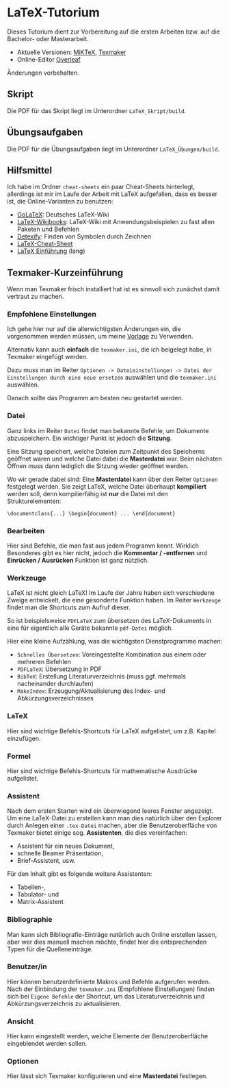 # LaTeX-Tutorium

Dieses Tutorium dient zur Vorbereitung auf die ersten Arbeiten bzw. auf die Bachelor- oder Masterarbeit.

- Aktuelle Versionen: [MiKTeX](https://miktex.org/download), [Texmaker](https://www.xm1math.net/texmaker/download.html)
- Online-Editor [Overleaf](https://www.overleaf.com/)

Änderungen vorbehalten.

## Skript

Die PDF für das Skript liegt im Unterordner `LaTeX_Skript/build`.

## Übungsaufgaben

Die PDF für die Übungsaufgaben liegt im Unterordner `LaTeX_Übungen/build`.

## Hilfsmittel

Ich habe im Ordner `cheat-sheets` ein paar Cheat-Sheets hinterlegt, allerdings ist mir im Laufe der Arbeit mit LaTeX aufgefallen, dass es besser ist, die Online-Varianten zu benutzen:

- [GoLaTeX](https://golatex.de/wiki/index.php/Hauptseite): Deutsches LaTeX-Wiki
- [LaTeX-Wikibooks](https://en.wikibooks.org/wiki/LaTeX): LaTeX-Wiki mit Anwendungsbeispielen zu fast allen Paketen und Befehlen
- [Detexify](https://detexify.kirelabs.org/classify.html): Finden von Symbolen durch Zeichnen
- [LaTeX-Cheat-Sheet](http://wch.github.io/latexsheet/)
- [LaTeX Einführung](https://tobi.oetiker.ch/lshort/lshort.pdf) (lang)

## Texmaker-Kurzeinführung

Wenn man Texmaker frisch installiert hat ist es sinnvoll sich zunächst damit vertraut zu machen.

### Empfohlene Einstellungen

Ich gehe hier nur auf die allerwichtigsten Änderungen ein, die vorgenommen werden müssen, um meine [Vorlage](https://github.com/SlendGamer/LaTeX_Template.git) zu Verwenden.

Alternativ kann auch **einfach** die `texmaker.ini`, die ich beigelegt habe, in Texmaker eingefügt werden.

Dazu muss man im Reiter `Optionen -> Dateieinstellungen -> Datei der Einstellungen durch eine neue ersetzen` auswählen und die `texmaker.ini` auswählen.

Danach sollte das Programm am besten neu gestartet werden.

### Datei

Ganz links im Reiter `Datei` findet man bekannte Befehle, um Dokumente abzuspeichern. Ein wichtiger Punkt ist jedoch die **Sitzung**.

Eine Sitzung speichert, welche Dateien zum Zeitpunkt des Speicherns geöffnet waren und welche Datei dabei die **Masterdatei** war. Beim nächsten Öffnen muss dann lediglich die Sitzung wieder geöffnet werden.

Wo wir gerade dabei sind: Eine **Masterdatei** kann über den Reiter `Optionen` festgelegt werden. Sie zeigt LaTeX, welche Datei überhaupt **kompiliert** werden soll, denn kompilierfähig ist **nur** die Datei mit den Strukturelementen:

`\documentclass{...} \begin{document} ... \end{document}`

### Bearbeiten

Hier sind Befehle, die man fast aus jedem Programm kennt. Wirklich Besonderes gibt es hier nicht, jedoch die **Kommentar / -entfernen** und **Einrücken / Ausrücken** Funktion ist ganz nützlich.

### Werkzeuge

LaTeX ist nicht gleich LaTeX! Im Laufe der Jahre haben sich verschiedene Zweige entwickelt, die eine gesonderte Funktion haben. Im Reiter `Werkzeuge` findet man die Shortcuts zum Aufruf dieser.

So ist beispielsweise `PDFLaTeX` zum übersetzen des LaTeX-Dokuments in eine für eigentlich alle Geräte bekannte `pdf-Datei` möglich.

Hier eine kleine Aufzählung, was die wichtigsten Dienstprogramme machen:

- `Schnelles Übersetzen`: Voreingestellte Kombination aus einem oder mehreren Befehlen
- `PDFLaTeX`: Übersetzung in PDF
- `BibTeX`: Erstellung Literaturverzeichnis (muss ggf. mehrmals nacheinander durchlaufen)
- `MakeIndex`: Erzeugung/Aktualisierung des Index- und Abkürzungsverzeichnisses

### LaTeX

Hier sind wichtige Befehls-Shortcuts für LaTeX aufgelistet, um z.B. Kapitel einzufügen.

### Formel

Hier sind wichtige Befehls-Shortcuts für mathematische Ausdrücke aufgelistet.

### Assistent

Nach dem ersten Starten wird ein überwiegend leeres Fenster angezeigt. Um eine LaTeX-Datei zu erstellen kann man dies natürlich über den Explorer durch Anlegen einer `.tex-Datei` machen, aber die Benutzeroberfläche von Texmaker bietet einige sog. **Assistenten**, die dies vereinfachen:

- Assistent für ein neues Dokument,
- schnelle Beamer Präsentation,
- Brief-Assistent, usw.

Für den Inhalt gibt es folgende weitere Assistenten:

- Tabellen-,
- Tabulator- und
- Matrix-Assistent

### Bibliographie

Man kann sich Bibliografie-Einträge natürlich auch Online erstellen lassen, aber wer dies manuell machen möchte, findet hier die entsprechenden Typen für die Quelleneinträge.

### Benutzer/in

Hier können benutzerdefinierte Makros und Befehle aufgerufen werden. Nach der Einbindung der `texmaker.ini` (Empfohlene Einstellungen) finden sich bei `Eigene Befehle`  der Shortcut, um das Literaturverzeichnis und Abkürzungsverzeichnis zu aktualisieren.

### Ansicht

Hier kann eingestellt werden, welche Elemente der Benutzeroberfläche eingeblendet werden sollen.

### Optionen

Hier lässt sich Texmaker konfigurieren und eine **Masterdatei** festlegen.
